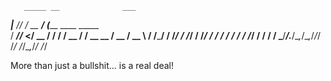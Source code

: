        _____ __              ___                     
  ____|__  // /_  __  ______/ (_________  ____ _____  
 / ___//_ </ __ \/ / / / __  / / __  __ \/ __  / __ \ 
/ /_____/ / /_/ / /_/ / /_/ / / / / / / / /_/ / / / / 
\___/____/_.___/\__,_/\__,_/_/_/ /_/ /_/\__,_/_/ /_/ 

More than just a bullshit... is a real deal!
